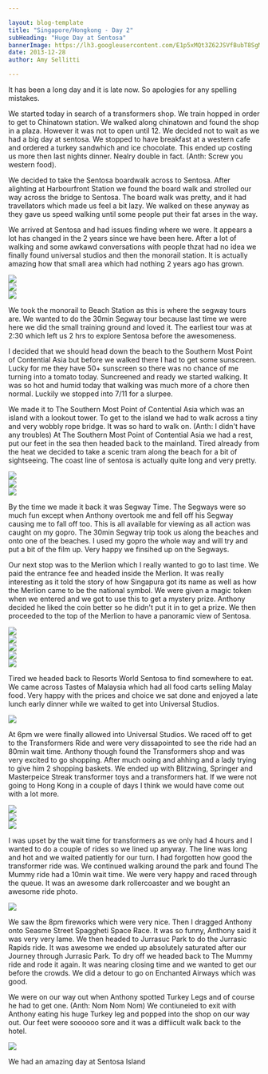 ```yaml
---

layout: blog-template
title: "Singapore/Hongkong - Day 2"
subHeading: "Huge Day at Sentosa"
bannerImage: https://lh3.googleusercontent.com/E1p5xMQt3Z62JSVfBubT8SgMpQY6CpklwOeDFdpAqQaQLITrlusK05U76t6KKBvFCtNpUdpg5wfZZzG06mBT1GkvtUfGE9kZcGUaIqIJqAzqkkEGLBIr_Jpi3TclUye3sdaGaFUM4Q
date: 2013-12-28
author: Amy Sellitti

---
```

It has been a long day and it is late now. So apologies for any spelling mistakes. 

We started today in search of a transformers shop. We train hopped in order to get to Chinatown station. We walked along chinatown and found the shop in a plaza. However it was not to open until 12. We decided not to wait as we had a big day at sentosa. We stopped to have breakfast at a western cafe and ordered a turkey sandwhich and ice chocolate. This ended up costing us more then last nights dinner. Nealry double in fact. (Anth: Screw you western food).

We decided to take the Sentosa boardwalk across to Sentosa. After alighting at Harbourfront Station we found the board walk and strolled our way across the bridge  to Sentosa. The board walk was pretty, and it had travellators which made us feel a bit lazy. We walked on these anyway as they gave us speed walking until some people put their fat arses in the way.

We arrived at Sentosa and had issues finding where we were. It appears a lot has changed in the 2 years since we have been here. After a lot of walking and some awkawd conversations with people thzat had no idea we finally found universal studios and then the monorail station. It is actually amazing how that small area which had nothing 2 years ago has grown.

<div class="center-image"><img src="https://lh3.googleusercontent.com/vgg2F6vus8zlcQU1PLgI3ZADxFIbPZ05EfyjErcWrgz6Q2vf6INmSNxlQd8SQKni6wocDsNN0VzsDmBl014t4O4xPlGmH_sDPpW0qIPsu2v4nCe1VE-1L2J_GC6mKQQbf8aujtwUoA" /></div>
<div class="center-image"><img src="https://lh3.googleusercontent.com/4423mxVUKQMQSYxO8RFP5QoCeU2SDDD-IdZ_ihMgRK24g2ICJNgAujFGJwy9ejJ4xcNrDMzeqUfLtnvFpB3PhhMwg12NDFxK9nj_CKGulSGUVNui8skA1yE5y-Db88PcpAiyLb3pkA" /></div>
<div class="center-image"><img src="https://lh3.googleusercontent.com/fHF3-egsmuc0LoFXd2fvekKTC-_JDjcmBEpg4NkKWSyJMxHv6-aw_XqUHAMldPV3abpkoSZ5HpZvWVehdCTiMvmGxsrEm4uKoMYCFDiKJg6uvvRMS_wIrjCx70rbo2ntO355alSnBQ" /></div>

We took the monorail to Beach Station as this is where the segway tours are. We wanted to do the 30min Segway tour because last time we were here we did the small training ground and loved it. The earliest tour was at 2:30 which left us 2 hrs to explore Sentosa before the awesomeness. 

I decided that we should head down the beach to the Southern Most Point of Contential Asia but before we walked there I had to get some sunscreen. Lucky for me they have 50+ sunscreen so there was no chance of me turning into a tomato today. Suncreened and ready we started walking. It was so hot and humid today that walking was much more of a chore then normal. Luckily we stopped into 7/11 for a slurpee. 

We made it to The Southern Most Point of Contential Asia which was an island with a lookout tower. To get to the island we had to walk across a tiny and very wobbly rope bridge. It was so hard to walk on. (Anth: I didn't have any troubles) At The Southern Most Point of Contential Asia we had a rest, put our feet in the sea then headed back to the mainland. Tired already from the heat we decided to take a scenic tram along the beach for a bit of sightseeing. The coast line of sentosa is actually quite long and very pretty.

<div class="center-image"><img src="https://lh3.googleusercontent.com/Z5Ox6hOFjW-Z_mLIiEH-m1LIEG_HxAjmJ9vLUWEJzSXiEPqRCuE3_cokcbvbBjnxPpylIOzgHlWw7kTqapODF7mSTVPGEJq6vIT9NQJ-Q-X8FMgZk9NMIOL94nzkbHfo0_m9MLERSQ" /></div>
<div class="center-image"><img src="https://lh3.googleusercontent.com/TnvUr2mR7gUY4tXs6pSEoEyFxcNyoPP6OPDv1en3Ud1aBs41HsoshPwjqq-U_RmbC0YTi-o3c0beN4Tfzlb42kd6o5gLXcPzdK2xDV1ws6fVcPp13L7fxu0yf8MCNK9VQTf7z5puSg" /></div>
<div class="center-image"><img src="https://lh3.googleusercontent.com/fxcg_YYLEC7asHtYkP3ew-YCAN1R4YhenUdzi5e5MYz6bvVbClUEp3s3tJdOlAnDhNrqk90u0EhcbfRSab0DbjR28KK6On3Dhud_O0SuIE_9K-SXGnXdK_3_FI7S5aSxYEUKYaZAIA" /></div>

By the time we made it back it was Segway Time. The Segways were so much fun except when Anthony overtook me and fell off his Segway causing me to fall off too. This is all available for viewing as all action was caught on my gopro. The 30min Segway trip took us along the beaches and onto one of the beaches. I used my gopro the whole way and will try and put a bit of the film up. Very happy we finsihed up on the Segways.

Our next stop was to the Merlion which I really wanted to go to last time. We paid the entrance fee and headed inside the Merlion. It was really interesting as it told the story of how Singapura got its name as well as how the Merlion came to be the national symbol. We were given a magic token when we entered and we got to use this to get a mystery prize. Anthony decided he liked the coin better so he didn't put it in to get a prize. We then proceeded to the top of the Merlion to have a panoramic view of Sentosa. 

<div class="center-image"><img src="https://lh3.googleusercontent.com/c09j-pgx1qlucD0LZJfN2HJU-6uhwaZFz_GZMKhE51fVQ3oJo8FWYVR3ohL-hyLOKPxXHJcSsIjD0uXoEeVoxRNOUp5-WqMVrJTrwCb8_01T9nsnVDwLaSPxrIV4-ZOo4Z59t1dAvw" /></div>
<div class="center-image"><img src="https://lh3.googleusercontent.com/u5s1BoaiEL_7i1CHfTNY86bQmxGueZ1x0khH1wUVZL3ERC7kk_GBpS5xv1IqImvvUvFspz-b8hUaZ2LUSB1kqdg13xqpND9kCY_HJDYy7zDTOwv0ZjojgZiVO1A-J1nX5Fxz0AIo1w" /></div>
<div class="center-image"><img src="https://lh3.googleusercontent.com/58fi80LbyL4qRLfYti0LE226gwCnF2XROSyUvJOQ3ciRSKaV-Yro1OVszTAbqk76oXQJZYQ18LaaJWWVAS09KatHJKDwtiB90S_3sadzIOpzp9eGu5kQkZ8a_vIyMlL1MNWEEI7Zvw" /></div>
<div class="center-image"><img src="https://lh3.googleusercontent.com/VoF2pSEXXVRDkmyKCtFWtTKpMPFObQdHXtNRZcrt7mNsZ9M07SxH28snyboreJdCEmifpVvoXu8jmK-VJAHxaB17iszrdsXZOyMPjovBZ-X_dyY90GGErs0DvFWtil6y27zX6JlX1g" /></div>
<div class="center-image"><img src="https://lh3.googleusercontent.com/FjotUBDIP-NlYHc8E8_fmjphUKPGJc6-tWjGGFrd1HSiqWuz07l-menkW5ABWHi0Ku63CRGDlasENs_klMZYtTjpuaUZxv5TnZ2uQj3PVf1SihxoFNnGh1XoCRIXlABBb0V8Y3fJTA" /></div>


Tired we headed back to Resorts World Sentosa to find somewhere to eat. We came across Tastes of Malaysia which had all food carts selling Malay food. Very happy with the prices and choice we sat done and enjoyed a late lunch early dinner while we waited to get into Universal Studios.

<div class="center-image"><img src="https://lh3.googleusercontent.com/8QxYkE5hJnIhmLvQtX6PFL0hyHNtNE3o-wE-fjZykCVHFy_utluvQOU6EWYQp6eXl22ksuuFghYjbXnoS0kFYfaKDHY6Z6VUB95S-qKXvSThzXZcKCAlCNhIrwB6K5VQgFPb_PXhyg" /></div>

At 6pm we were finally allowed into Universal Studios. We raced off to get to the Transformers Ride and were very dissapointed to see the ride had an 80min wait time. Anthony though found the Transformers shop and was very excited to go shopping. After much ooing and ahhing and a lady trying to give him 2 shopping baskets. We ended up with Blitzwing, Springer and Masterpeice Streak transformer toys and a transformers hat. If we were not going to Hong Kong in a couple of days I think we would have come out with a lot more. 

<div class="center-image"><img src="https://lh3.googleusercontent.com/GPVH0ql-rUOlmJunqLEvunSMHYAPREMmgEvNwnLmZb_EFs6V1s9wRYVI7_E6uIJ-VVUaUnM9o2TSw7Sm00vGbPXFjWDmhgeeko9JsfvHpTAA2ZymT-zbYlGTPHSzIhfGRDshxuJwdA" /></div>
<div class="center-image"><img src="https://lh3.googleusercontent.com/ylodkZjUr3dQ9iM9UF-QSBdMWIzxZU_KadHeZqDn9T_ECD9NYtC20xZKtekW-8Tq29BTJ7NJSOuukimVt2uQxdJwJAdcdH3HiLB7zwHbvMBBXGFpycEcNbPFEkUgDWqiQ6aiUr2xMA" /></div>
<div class="center-image"><img src="https://lh3.googleusercontent.com/RdlV5oZvA3hFBggHEbC4B0FWkx1-yRtpEodn0bnG9dn3DX0n_SKd7mL5S2UK1jF93EbNdzqJKgFAVFujCtZZzLlfUvyQUjAndh13AZfFaBNkOOFXsfPnLok_xJSuLn37IGpgO6k5pA" /></div>


I was upset by the wait time for transformers as we only had 4 hours and I wanted to do a couple of rides so we lined up anyway. The line was long and hot and we waited patiently for our turn. I had forgotten how good the transformer ride was. We continued walking around the park and found The Mummy ride had a 10min wait time. We were very happy and raced through the queue. It was an awesome dark rollercoaster and we bought an awesome ride photo. 

<div class="center-image"><img src="https://lh3.googleusercontent.com/yNP8ljG5ElK123gSAm1akyeSQRnUfghmvEBHV81cF0bkr8GhNiQPyK3az1bROVINkDBucmC2aSmQi4k5EJyQZ0mk51XT2YXcCghSreWUIpHdUY_ewVXAEiqEj6uUEdKlX-Yj_mPf1w" /></div>

We saw the 8pm fireworks which were very nice. Then I dragged Anthony onto Seasme Street Spaggheti Space Race. It was so funny, Anthony said it was very very lame. We then headed to Jurrasuc Park to do the Jurrasic Rapids ride. It was awesome we ended up absolutely saturated after our Journey through Jurrasic Park.   To dry off we headed back to The Mummy ride and rode it again. It was nearing closing time and we wanted to get our before the crowds. We did a detour to go on Enchanted Airways which was good.

We were on our way out when Anthony spotted Turkey Legs and of course he had to get one. (Anth: Nom Nom Nom) We contiuneied to exit with Anthony eating his huge Turkey leg and popped into the shop on our way out. Our feet were soooooo sore and it was a diffiicult walk back to the hotel. 

<div class="center-image"><img src="https://lh3.googleusercontent.com/qpXZ1BkbLTZwhb_W3WeJKZW81gIZfQiXtmjxKFTqDDptlPyDqXfApzVpVthTBJ1yDZZOFU_L3UoypLrhJ608cToa9RUwO9WGAyhthPPrf1XFALLAQBAuFC4cQ893zD6fw4bwav45oQ" /></div>


We had an amazing day at Sentosa Island


